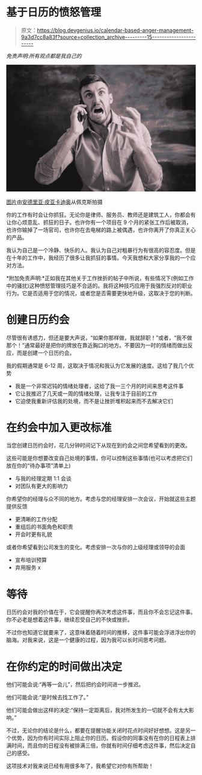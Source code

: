 # 基于日历的愤怒管理

> 原文：<https://blog.devgenius.io/calendar-based-anger-management-9a3d7cc8a83f?source=collection_archive---------15----------------------->

*免责声明:所有观点都是我自己的*

![](img/c9a9e649ef5ccc94958ef1b6e0bc6ce5.png)

[图片](https://www.pexels.com/photo/man-in-pink-dress-shirt-3777568/)由[安德里亚·皮亚卡迪奥](https://www.pexels.com/@olly/)从佩克斯拍摄

你的工作有时会让你抓狂。无论你是律师、服务员、教师还是建筑工人，你都会有让你心烦意乱、抓狂的日子。也许你有一个项目在 9 个月的紧张工作后被取消，也许你输掉了一场官司，也许你在去电梯的路上被偶遇，也许你离开了你真正关心的产品。

我认为自己是一个冷静、快乐的人。我认为自己对粗暴行为有很高的容忍度。但是在十年的工作中，我经历了很多让我抓狂的事情。今天我想和大家分享我的一个应对方法。

*附加免责声明:*正如我在其他关于工作挫折的帖子中所说，有些情况下(例如工作中的骚扰)这种愤怒管理技巧是不合适的。我将这种技巧应用于我强烈反对的职业行为。它是否适用于您的情况，或者您是否需要更快地升级，这取决于您的判断。

# 创建日历约会

尽管很有诱惑力，但还是要大声说，“如果你那样做，我就辞职！”或者，“我不做那个！”通常最好是把你的牌放在靠近胸口的地方。不要因为一时的情绪而做出反应，而是创建一个日历约会。

我的假期通常是 6-12 周，这取决于情况和我认为它发展的速度。这给了我几个优势

*   我是一个非常迟钝的情绪处理者，这给了我一三个月的时间来思考这件事
*   它让我推迟了几天或一周的情绪处理，让我专注于目前的工作
*   它迫使我重新评估我的处境，而不是让挫折堆积起来而不去解决它们

# 在约会中加入更改标准

当您创建日历约会时，花几分钟时间记下从现在到约会之间您希望看到的更改。

这些可能是你想要改变自己处境的事情，你可以控制这些事情(也可以考虑把它们放在你的“待办事项”清单上)

*   与我的经理定期 1:1 会谈
*   对团队有更大的影响力

你希望你的经理与众不同的地方。考虑与您的经理安排一次会议，开始就这些主题提供反馈

*   更清晰的工作分配
*   重组后的书面角色和职责
*   开会时更有礼貌

或者你希望看到公司发生的变化。考虑安排一次与你的上级经理或领导的会面

*   宣布培训预算
*   弃用服务 x

# 等待

日历约会对我的价值在于，它会提醒你再次考虑这件事，而且你不会忘记这件事。你不必老是想着这件事，继续忍受自己的不快或挫折。

不过你也知道它就要来了，这意味着随着时间的推移，这件事可能会浮进浮出你的脑海。对我来说，这是一个健康的过程，因为我可以长时间思考问题。

# 在你约定的时间做出决定

他们可能会说:“再等一会儿”，然后把约会时间进一步推迟。

他们可能会说:“是时候去找工作了。”

他们可能会做出这样的决定:“保持一定距离后，我对所发生的一切就不会有太大影响。”

不过，无论你的结论是什么，都要在提醒功能关闭时花点时间好好想想。这是另一个优势，因为你有时间实际上阻止你的日历。假设你的同事没有在你的日程表上排满时间，而且你的日程没有被排满三倍，你就有时间仔细考虑这件事，然后决定自己的感受。

这项技术对我来说已经有用很多年了，我希望它对你有所帮助！